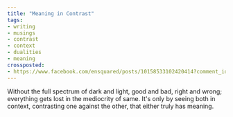 ```yaml
---
title: "Meaning in Contrast"
tags:
- writing
- musings
- contrast
- context
- dualities
- meaning
crossposted:
- https://www.facebook.com/ensquared/posts/10158533102420414?comment_id=10158533333340414&reply_comment_id=10158536862225414&comment_tracking=%7B%22tn%22%3A%22R3%22%7D
---
```

Without the full spectrum of dark and light, good and bad, right and wrong; everything gets lost in the mediocrity of same. It's only by seeing both in context, contrasting one against the other, that either truly has meaning.